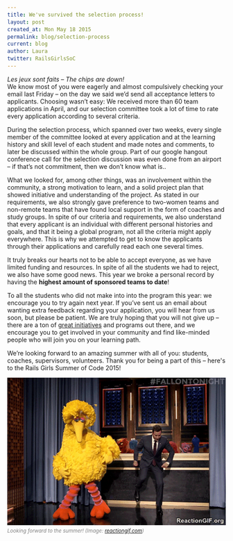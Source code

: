 ```yaml
---
title: We've survived the selection process!
layout: post
created_at: Mon May 18 2015
permalink: blog/selection-process
current: blog
author: Laura
twitter: RailsGirlsSoC
---
```


*Les jeux sont faits – The chips are down!*  
We know most of you were eagerly and almost compulsively checking your email last Friday – on the day we said we’d send all acceptance letters to applicants. Choosing wasn’t easy: We received more than 60 team applications in April, and our selection committee took a lot of time to rate every application according to several criteria.  

During the selection process, which spanned over two weeks, every single member of the committee looked at every application and at the learning history and skill level of each student and made notes and comments, to later be discussed within the whole group. Part of our google hangout conference call for the selection discussion was even done from an airport – if that’s not commitment, then we don’t know what is..  

What we looked for, among other things, was an involvement within the community, a strong motivation to learn, and a solid project plan that showed initiative and understanding of the project. As stated in our requirements, we also strongly gave preference to two-women teams and non-remote teams that have found local support in the form of coaches and study groups. In spite of our criteria and requirements, we also understand that every applicant is an individual with different personal histories and goals, and that it being a global program, not all the criteria might apply everywhere. This is why we attempted to get to know the applicants through their applications and carefully read each one several times.  

It truly breaks our hearts not to be able to accept everyone, as we have limited funding and resources. In spite of all the students we had to reject, we also have some good news. This year we broke a personal record by having the **highest amount of sponsored teams to date**!  

To all the students who did not make into into the program this year: we encourage you to try again next year. If you’ve sent us an email about wanting extra feedback regarding your application, you will hear from us soon, but please be patient. We are truly hoping that you will not give up – there are a ton of [great initiatives](https://gist.github.com/anikalindtner/9524950) and programs out there, and we encourage you to get involved in your community and find like-minded people who will join you on your learning path.  

We’re looking forward to an amazing summer with all of you: students, coaches, supervisors, volunteers. Thank you for being a part of this – here's to the Rails Girls Summer of Code 2015!  

<img src="/img/blog/2015/selection-dance-party.gif" alt="dance party" width="600">
<font color="grey"><small><i>Looking forward to the summer! (Image: <a href="http://reactiongif.org/gifs/dance-party-gif/" target="_blank">reactiongif.com</a>)</i></small></font>  
